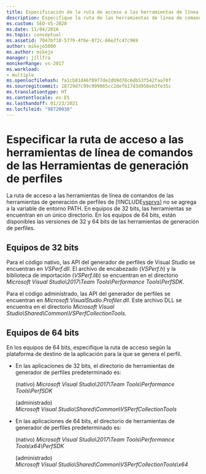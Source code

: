```yaml
---
title: Especificación de la ruta de acceso a las herramientas de línea de comandos de generación de perfiles
description: Especifique la ruta de las herramientas de línea de comandos de las Herramientas de generación de perfiles cuando esta no se agrega a la variable de entorno PATH.
ms.custom: SEO-VS-2020
ms.date: 11/04/2016
ms.topic: conceptual
ms.assetid: 7047bf18-5779-4f6e-872c-66e2fc47c969
author: mikejo5000
ms.author: mikejo
manager: jillfra
monikerRange: vs-2017
ms.workload:
- multiple
ms.openlocfilehash: fa1cb81d46f0977de2db9d78c6db53f542faa70f
ms.sourcegitcommit: 18729d7c99c999865cc2defb17d3d956eb3fe35c
ms.translationtype: HT
ms.contentlocale: es-ES
ms.lasthandoff: 01/23/2021
ms.locfileid: "98720038"
---
```

# <a name="specify-the-path-to-profiling-tools-command-line-tools"></a>Especificar la ruta de acceso a las herramientas de línea de comandos de las Herramientas de generación de perfiles

La ruta de acceso a las herramientas de línea de comandos de las herramientas de generación de perfiles de [!INCLUDE[vsprvs](../code-quality/includes/vsprvs_md.md)] no se agrega a la variable de entorno PATH. En equipos de 32 bits, las herramientas se encuentran en un único directorio. En los equipos de 64 bits, están disponibles las versiones de 32 y 64 bits de las herramientas de generación de perfiles.

## <a name="32-bit-computers"></a>Equipos de 32 bits

Para el código nativo, las API del generador de perfiles de Visual Studio se encuentran en *VSPerf.dll*. El archivo de encabezado (*VSPerf.h*) y la biblioteca de importación (*VSPerf.lib*) se encuentran en el directorio *Microsoft Visual Studio\2017\Team Tools\Performance Tools\PerfSDK*.

 Para el código administrado, las API del generador de perfiles se encuentran en *Microsoft.VisualStudio.Profiler.dll*. Este archivo DLL se encuentra en el directorio *Microsoft Visual Studio\Shared\Common\VSPerfCollectionTools*.

## <a name="64-bit-computers"></a>Equipos de 64 bits

En los equipos de 64 bits, especifique la ruta de acceso según la plataforma de destino de la aplicación para la que se genera el perfil.

- En las aplicaciones de 32 bits, el directorio de herramientas de generador de perfiles predeterminado es:

     (nativo) *Microsoft Visual Studio\2017\Team Tools\Performance Tools\PerfSDK*
     
     (administrado) *Microsoft Visual Studio\Shared\Common\VSPerfCollectionTools*

- En las aplicaciones de 64 bits, el directorio de herramientas de generador de perfiles predeterminado es:

     (nativo) *Microsoft Visual Studio\2017\Team Tools\Performance Tools\x64\PerfSDK*

     (administrado) *Microsoft Visual Studio\Shared\Common\VSPerfCollectionTools\x64*
